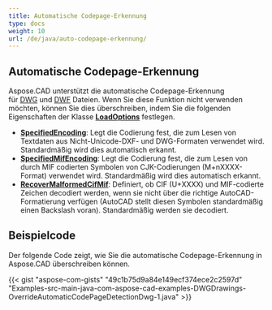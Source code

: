 ```yaml
---
title: Automatische Codepage-Erkennung
type: docs
weight: 10
url: /de/java/auto-codepage-erkennung/
---
```


## **Automatische Codepage-Erkennung**

Aspose.CAD unterstützt die automatische Codepage-Erkennung für [DWG](https://docs.fileformat.com/cad/dwg/) und [DWF](https://docs.fileformat.com/cad/dwf/) Dateien. Wenn Sie diese Funktion nicht verwenden möchten, können Sie dies überschreiben, indem Sie die folgenden Eigenschaften der Klasse [**LoadOptions**](https://reference.aspose.com/cad/java/com.aspose.cad/LoadOptions) festlegen.

- [**SpecifiedEncoding**](https://reference.aspose.com/cad/java/com.aspose.cad/LoadOptions#setSpecifiedEncoding-int-): Legt die Codierung fest, die zum Lesen von Textdaten aus Nicht-Unicode-DXF- und DWG-Formaten verwendet wird. Standardmäßig wird dies automatisch erkannt.
- [**SpecifiedMifEncoding**](https://reference.aspose.com/cad/java/com.aspose.cad/LoadOptions#setSpecifiedMifEncoding-int-): Legt die Codierung fest, die zum Lesen von durch MIF codierten Symbolen von CJK-Codierungen (M+nXXXX-Format) verwendet wird. Standardmäßig wird dies automatisch erkannt.
- [**RecoverMalformedCifMif**](https://reference.aspose.com/cad/java/com.aspose.cad/LoadOptions#setRecoverMalformedCifMif-boolean-): Definiert, ob CIF (U+XXXX) und MIF-codierte Zeichen decodiert werden, wenn sie nicht über die richtige AutoCAD-Formatierung verfügen (AutoCAD stellt diesen Symbolen standardmäßig einen Backslash voran). Standardmäßig werden sie decodiert.

## Beispielcode

Der folgende Code zeigt, wie Sie die automatische Codepage-Erkennung in Aspose.CAD überschreiben können.

{{< gist "aspose-com-gists" "49c1b75d9a84e149ecf374ece2c2597d" "Examples-src-main-java-com-aspose-cad-examples-DWGDrawings-OverrideAutomaticCodePageDetectionDwg-1.java" >}}
